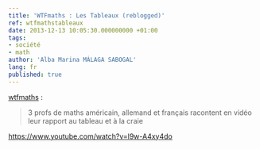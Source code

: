 ```yaml
---
title: 'WTFmaths : Les Tableaux (reblogged)'
ref: wtfmathstableaux
date: 2013-12-13 10:05:30.000000000 +01:00
tags:
- société
- math
author: 'Alba Marina MÁLAGA SABOGAL'
lang: fr
published: true
---
```


[wtfmaths](http://wtfmaths.com/post/69775371931/3-profs-de-maths-americain-allemand-et-francais) :

> 3 profs de maths américain, allemand et français racontent en vidéo leur rapport au tableau et à la craie

<https://www.youtube.com/watch?v=l9w-A4xy4do>

